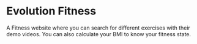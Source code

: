 # Evolution Fitness
A Fitness website where you can search for different exercises with their demo videos. 
You can also calculate your BMI to know your fitness state.
